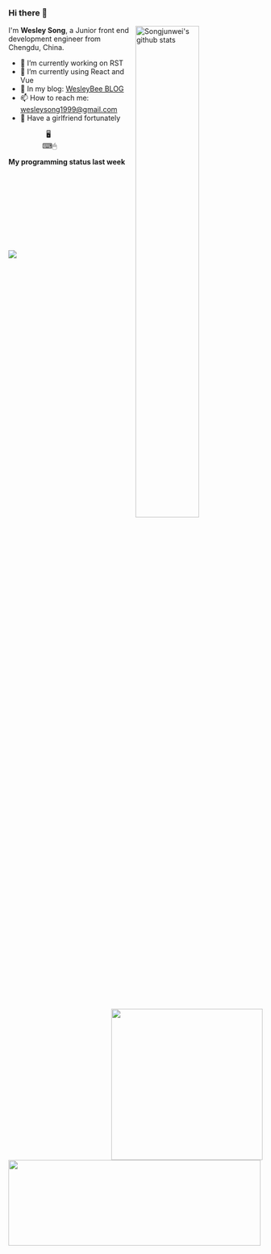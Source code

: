 ### Hi there 👋
<img align="right" alt="Songjunwei's github stats" width="50%" src="https://github-readme-stats.vercel.app/api?username=Songjunweiop&show_icons=true&include_all_commits=true">

I'm **Wesley Song**, a Junior front end development engineer from Chengdu, China.

- 🔭 I’m currently working on RST
- 🌱 I’m currently using React and Vue
- 💬 In my blog: [WesleyBee BLOG](https://www.wesleybee.cn/)
- 📫 How to reach me: <wesleysong1999@gmail.com>
- 💞 Have a girlfriend fortunately

<img width="300px" align="right" src="https://github-readme-stats.anuraghazra1.vercel.app/api/top-langs/?username=Songjunweiop" />
&nbsp;&nbsp;&nbsp;&nbsp;&nbsp;&nbsp;&nbsp;&nbsp;&nbsp;&nbsp;&nbsp;&nbsp;&nbsp;&nbsp;&nbsp;&nbsp;&nbsp;&nbsp;&nbsp;🖥
<br>
&nbsp;&nbsp;&nbsp;&nbsp;&nbsp;&nbsp;&nbsp;&nbsp;&nbsp;&nbsp;&nbsp;&nbsp;&nbsp;&nbsp;&nbsp;&nbsp;&nbsp;⌨🖱
<br>

**My programming status last week**

<img width="500px" style="margin-bottom: 10px" height="170px" align="left" src="https://github-readme-stats.vercel.app/api/wakatime?username=WesleySong&hide_title=true&layout=compact" />
<br><br><br><br><br><br><br><br><br>
<img src="https://s3.ax1x.com/2020/12/21/r0kCbn.png" />

